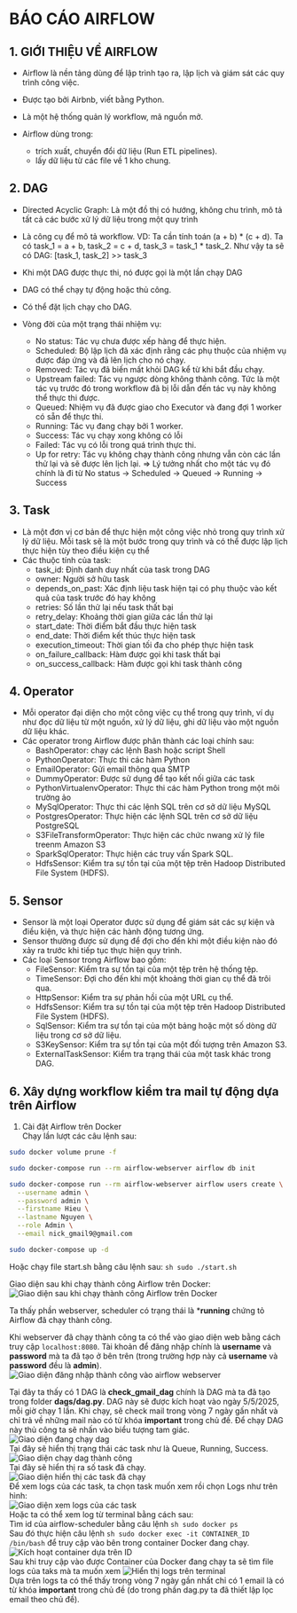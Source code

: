# BÁO CÁO AIRFLOW

## 1. GIỚI THIỆU VỀ AIRFLOW
- Airflow là nền tảng dùng để lập trình tạo ra, lập lịch và giám sát các quy trình công việc.
- Được tạo bởi Airbnb, viết bằng Python.
- Là một hệ thống quản lý workflow, mã nguồn mở.

- Airflow dùng trong:
    - trích xuất, chuyển đổi dữ liệu (Run ETL pipelines).
    - lấy dữ liệu từ các file về 1 kho chung.

## 2. DAG
- Directed Acyclic Graph: Là một đồ thị có hướng, không chu trình, mô tả tất cả các bước xử lý dữ liệu trong một quy trình
- Là công cụ để mô tả workflow.
    VD: Ta cần tính toán (a + b) * (c + d). Ta có task_1 = a + b, task_2 = c + d, task_3 = task_1 * task_2. Như vậy ta sẽ có DAG: [task_1, task_2] >> task_3
- Khi một DAG được thực thi, nó được gọi là một lần chạy DAG
- DAG có thể chạy tự động hoặc thủ công.
- Có thể đặt lịch chạy cho DAG.

- Vòng đời của một trạng thái nhiệm vụ:
    - No status: Tác vụ chưa được xếp hàng để thực hiện.
    - Scheduled: Bộ lập lịch đã xác định rằng các phụ thuộc của nhiệm vụ được đáp ứng và đã lên lịch cho nó chạy.
    - Removed: Tác vụ đã biến mất khỏi DAG kể từ khi bắt đầu chạy.
    - Upstream failed: Tác vụ ngược dòng không thành công. Tức là một tác vụ trước đó trong workflow đã bị lỗi dẫn đến  tác vụ này không thể thực thi được.
    - Queued: Nhiệm vụ đã được giao cho Executor và đang đợi 1 worker có sẵn để thực thi.
    - Running: Tác vụ đang chạy bởi 1 worker.
    - Success: Tác vụ chạy xong không có lỗi
    - Failed: Tác vụ có lỗi trong quá trình thực thi.
    - Up for retry: Tác vụ không chạy thành công nhưng vẫn còn các lần thử lại và sẽ được lên lịch lại.
=> Lý tưởng nhất cho một tác vụ đó chính là đi từ No status -> Scheduled -> Queued -> Running -> Success

## 3. Task 
- Là một đơn vị cơ bản để thực hiện một công việc nhỏ trong quy trình xử lý dữ liệu. Mỗi task sẽ là một bước trong quy trình và có thể được lập lịch thực 
hiện tùy theo điều kiện cụ thể
- Các thuộc tính của task:
    - task_id: Định danh duy nhất của task trong DAG
    - owner: Người sở hữu task
    - depends_on_past: Xác định liệu task hiện tại có phụ thuộc vào kết quả của task trước đó hay không
    - retries: Số lần thử lại nếu task thất bại
    - retry_delay: Khoảng thời gian giữa các lần thử lại
    - start_date: Thời điểm bắt đầu thực hiện task
    - end_date: Thời điểm kết thúc thực hiện task
    - execution_timeout: Thời gian tối đa cho phép thực hiện task
    - on_failure_callback: Hàm được gọi khi task thất bại
    - on_success_callback: Hàm được gọi khi task thành công

## 4. Operator
- Mỗi operator đại diện cho một công việc cụ thể trong quy trình, ví dụ như đọc dữ liệu từ một nguồn, xử lý dữ liệu, ghi dữ liệu vào một nguồn dữ liệu 
khác.
- Các operator trong Airflow được phân thành các loại chính sau:
    - BashOperator: chạy các lệnh Bash hoặc script Shell
    - PythonOperator: Thực thi các hàm Python
    - EmailOperator: Gửi email thông qua SMTP
    - DummyOperator: Được sử dụng để tạo kết nối giữa các task
    - PythonVirtualenvOperator: Thực thi các hàm Python trong một môi trường ảo
    - MySqlOperator: Thực thi các lệnh SQL trên cơ sở dữ liệu MySQL 
    - PostgresOperator: Thực hiện các lệnh SQL trên cơ sở dữ liệu PostgreSQL
    - S3FileTransformOperator: Thực hiện các chức nwang xử lý file treenm Amazon S3
    - SparkSqlOperator: Thực hiện các truy vấn Spark SQL.
    - HdfsSensor: Kiểm tra sự tồn tại của một tệp trên Hadoop Distributed File System (HDFS).

## 5. Sensor 
- Sensor là một loại Operator được sử dụng để giám sát các sự kiện và điều kiện, và thực hiện các hành động tương ứng.
- Sensor thường được sử dụng để đợi cho đến khi một điều kiện nào đó xảy ra trước khi tiếp tục thực hiện quy trình.
- Các loại Sensor trong Airflow bao gồm:
    - FileSensor: Kiểm tra sự tồn tại của một tệp trên hệ thống tệp.
    - TimeSensor: Đợi cho đến khi một khoảng thời gian cụ thể đã trôi qua.
    - HttpSensor: Kiểm tra sự phản hồi của một URL cụ thể.
    - HdfsSensor: Kiểm tra sự tồn tại của một tệp trên Hadoop Distributed File System (HDFS).
    - SqlSensor: Kiểm tra sự tồn tại của một bảng hoặc một số dòng dữ liệu trong cơ sở dữ liệu.
    - S3KeySensor: Kiểm tra sự tồn tại của một đối tượng trên Amazon S3.
    - ExternalTaskSensor: Kiểm tra trạng thái của một task khác trong DAG.

## 6. Xây dựng workflow kiểm tra mail tự động dựa trên Airflow
1. Cài đặt Airflow trên Docker  
Chạy lần lượt các câu lệnh sau:  
```sh 
sudo docker volume prune -f
```  
```sh
sudo docker-compose run --rm airflow-webserver airflow db init
```  

```sh
sudo docker-compose run --rm airflow-webserver airflow users create \
  --username admin \
  --password admin \
  --firstname Hieu \
  --lastname Nguyen \
  --role Admin \
  --email nick_gmail9@gmail.com
```
```sh 
sudo docker-compose up -d
```  

Hoặc chạy file start.sh bằng câu lệnh sau: ```sh sudo ./start.sh```  

Giao diện sau khi chạy thành công Airflow trên Docker:  
![Giao diện sau khi chạy thành công Airflow trên Docker](image/494857399_1351386069448951_548705283012746326_n.png)  

Ta thấy phần webserver, scheduler có trạng thái là ***running** chứng tỏ Airflow đã chạy thành công.  

Khi webserver đã chạy thành công ta có thể vào giao diện web bằng cách truy cập `localhost:8080`. Tài khoản để đăng nhập chính là **username** và **password** mà ta đã tạo ở bên trên (trong trường hợp này cả **username** và **password** đều là **admin**).  
![Giao diện đăng nhập thành công vào airflow webserver](image/494817053_1043080487743964_6086730996055500217_n.png)   

Tại đây ta thấy có 1 DAG là **check_gmail_dag** chính là DAG mà ta đã tạo trong folder **dags/dag.py**. DAG này sẽ được kích hoạt vào ngày 5/5/2025, mỗi giờ chạy 1 lần. Khi chạy, sẽ check mail trong vòng 7 ngày gấn nhất và chỉ trả về những mail nào có từ khóa **important** trong chủ đề. Để chạy DAG này thủ công ta sẽ nhấn vào biểu tượng tam giác.  
![Giao diện đang chạy dag](image/494859683_1234181848124780_8712300857742961927_n.png)   
Tại đây sẽ hiển thị trạng thái các task như là Queue, Running, Success.  
![Giao diện chạy dag thành công](image/494357949_579024651348105_3808912682778765433_n.png)   
Tại đây sẽ hiển thị ra số task đã chạy.  
![Giao diện hiển thị các task đã chạy](image/494815972_1376083853543857_5909119075039794660_n.png)  
Để xem logs của các task, ta chọn task muốn xem rồi chọn Logs như trên hình:  
![Giao diện xem logs của các task](image/494817737_663478773203715_4499215736304721946_n.png)   
Hoặc ta có thể xem log từ terminal bằng cách sau:  
Tìm id của airflow-scheduler bằng câu lệnh ```sh sudo docker ps```  
Sau đó thực hiện câu lệnh ```sh sudo docker exec -it CONTAINER_ID /bin/bash``` để truy cập vào bên trong container Docker đang chạy.  
![Kích hoạt container dựa trên ID](image/494363313_1202539374847466_757003140205749504_n.png)   
Sau khi truy cập vào được Container của Docker đang chạy ta sẽ tìm file logs của taks mà ta muốn xem
![Hiển thị logs trên terminal](image/494814387_690953526641021_634221002457088349_n.png)    
Dựa trên logs ta có thể thấy trong vòng 7 ngày gần nhất chỉ có 1 email là có từ khóa **important** trong chủ đề (do trong phần dag.py ta đã thiết lập lọc email theo chủ đề).

